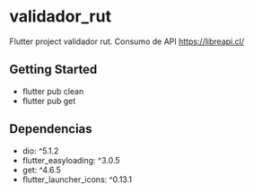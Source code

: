 # validador_rut

Flutter project validador rut.
Consumo de API https://libreapi.cl/


## Getting Started
- flutter pub clean
- flutter pub get

## Dependencias
- dio: ^5.1.2
- flutter_easyloading: ^3.0.5
- get: ^4.6.5
- flutter_launcher_icons: ^0.13.1

